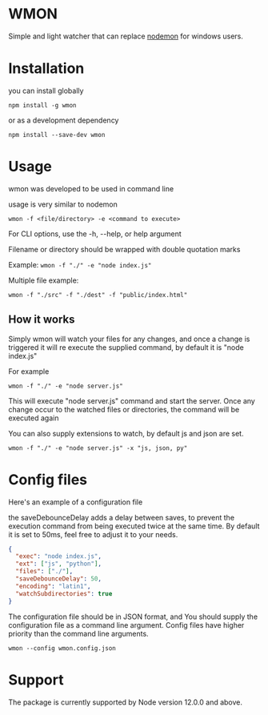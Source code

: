 # WMON

Simple and light watcher that can replace [nodemon](https://www.npmjs.com/package/nodemon) for windows users.

# Installation

you can install globally

`npm install -g wmon`

or as a development dependency

`npm install --save-dev wmon`

# Usage

wmon was developed to be used in command line

usage is very similar to nodemon

`wmon -f <file/directory> -e <command to execute>`

For CLI options, use the -h, --help, or help argument

Filename or directory should be wrapped with double quotation marks

Example: `wmon -f "./" -e "node index.js"`

Multiple file example:

`wmon -f "./src" -f "./dest" -f "public/index.html"`

## How it works

Simply wmon will watch your files for any changes, and once a change is triggered it will re execute the supplied command, by default it is "node index.js"

For example

`wmon -f "./" -e "node server.js"`

This will execute "node server.js" command and start the server. Once any change occur to the watched files or directories, the command will be executed again

You can also supply extensions to watch, by default js and json are set.

`wmon -f "./" -e "node server.js" -x "js, json, py"`

# Config files

Here's an example of a configuration file

the saveDebounceDelay adds a delay between saves, to prevent the execution command from being executed twice at the same time. By default it is set to 50ms, feel free to adjust it to your needs.

```json
{
  "exec": "node index.js",
  "ext": ["js", "python"],
  "files": ["./"],
  "saveDebounceDelay": 50,
  "encoding": "latin1",
  "watchSubdirectories": true
}
```

The configuration file should be in JSON format, and You should supply the configuration file as a command line argument. Config files have higher priority than the command line arguments.

`wmon --config wmon.config.json`

# Support

The package is currently supported by Node version 12.0.0 and above.
